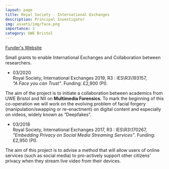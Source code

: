 ```yaml
---
layout: page
title: Royal Society - International Exchanges
description: Principal Investigator
img: assets/img/face.png
importance: 1
category: UWE Bristol
---
```


[Funder's Website](https://royalsociety.org/grants-schemes-awards/grants/international-exchanges/) <br>

Small grants to enable International Exchanges and Collaboration between researchers.

* 03/2020 <br>
Royal Society, International Exchanges 2019, R3 : IES\R3\193157, <br>
*"A Face you can Trust"*. Funding: £2,900 (PI). <br>

The aim of the project is to initiate a collaboration between academics from UWE Bristol and NII on **Multimedia Forensics**. To mark the beginning of this co-operation we will work on the evolving problem of facial forgery (manipulation/swapping or re-enactment) on digital content and especially on videos, widely known as “Deepfakes”.

* 03/2018 <br>
Royal Society, International Exchanges 2017, R3 : IES\R3\170267, <br>
*"Embedding Privacy on Social Media Streaming Services"*. Funding: £2,950 (PI). <br>

The aim of this project is to advise a method that will allow users of online services (such as social media) to pro-actively support other citizens’ privacy when they stream live video from their devices.
